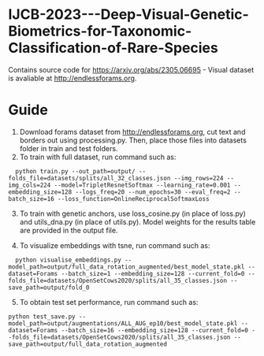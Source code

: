 # IJCB-2023---Deep-Visual-Genetic-Biometrics-for-Taxonomic-Classification-of-Rare-Species
Contains source code for https://arxiv.org/abs/2305.06695 - Visual dataset is avaliable at http://endlessforams.org.

# Guide
1. Download forams dataset from http://endlessforams.org, cut text and borders out using processing.py. Then, place those files into datasets folder in train and test folders.
2. To train with full dataset, run command such as:
```
  python train.py --out_path=output/ --folds_file=datasets/splits/all_32_classes.json --img_rows=224 --img_cols=224 --model=TripletResnetSoftmax --learning_rate=0.001 --embedding_size=128 --logs_freq=20 --num_epochs=30 --eval_freq=2 --batch_size=16 --loss_function=OnlineReciprocalSoftmaxLoss
```

3. To train with genetic anchors, use loss_cosine.py (in place of loss.py) and utils_dna.py (in place of utils.py). Model weights for the results table are provided in the output file. 

4. To visualize embeddings with tsne, run command such as:
```
  python visualise_embeddings.py --model_path=output/full_data_rotation_augmented/best_model_state.pkl --dataset=Forams --batch_size=1 --embedding_size=128 --current_fold=0 --folds_file=datasets/OpenSetCows2020/splits/all_35_classes.json --save_path=output/fold_0
```
5. To obtain test set performance, run command such as:
```
python test_save.py --model_path=output/augmentations/ALL_AUG_ep10/best_model_state.pkl --dataset=Forams --batch_size=16 --embedding_size=128 --current_fold=0 --folds_file=datasets/OpenSetCows2020/splits/all_35_classes.json --save_path=output/full_data_rotation_augmented
```

